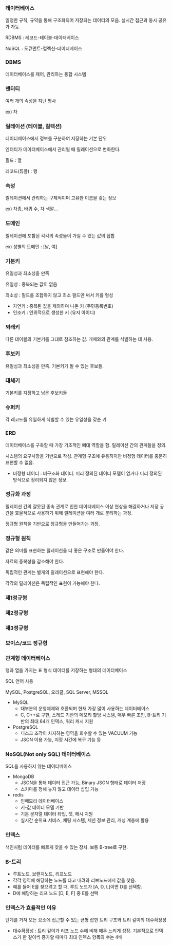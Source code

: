 ### 데이터베이스

일정한 규칙, 규약을 통해 구조화되어 저장되는 데이터의 모음. 실시간 접근과 동시 공유가 가능.

RDBMS : 레코드-테이블-데이터베이스

NoSQL : 도큐먼트-컬렉션-데이터베이스

### DBMS

데이터베이스를 제어, 관리하는 통합 시스템

### 엔터티

여러 개의 속성을 지닌 명사

ex) 차

### 릴레이션 (테이블, 컬렉션)

데이터베이스에서 정보를 구분하여 저장하는 기본 단위

엔터티가 데이터베이스에서 관리될 때 릴레이션으로 변화한다.

필드 : 열

레코드(튜플) : 행

### 속성

릴레이션에서 관리하는 구체적이며 고유한 이름을 갖는 정보

ex) 차종, 바퀴 수, 차 색깔…

### 도메인

릴레이션에 포함된 각각의 속성들이 가질 수 있는 값의 집합

ex) 성별의 도메인 : [남, 여]

### 기본키

유일성과 최소성을 만족

유일성 : 중복되는 값이 없음

최소성 : 필드를 조합하지 않고 최소 필드만 써서 키를 형성

- 자연키 : 중복된 값을 제외하며 나온 키 (주민등록번호)
- 인조키 : 인위적으로 생성한 키 (유저 아이디)

### 외래키

다른 테이블의 기본키를 그대로 참조하는 값. 개체와의 관계를 식별하는 데 사용.

### 후보키

유일성과 최소성을 만족. 기본키가 될 수 있는 후보들.

### 대체키

기본키를 지정하고 남은 후보키들

### 슈퍼키

각 레코드를 유일하게 식별할 수 있는 유일성을 갖춘 키

### ERD

데이터베이스를 구축할 때 가장 기초적인 뼈대 역할을 함. 릴레이션 간의 관계들을 정의.

시스템의 요구사항을 기반으로 작성. 관계형 구조에 유용하지만 비정형 데이터를 충분히 표현할 수 없음.

- 비정형 데이터 : 비구조화 데이터. 미리 정의된 데이터 모델이 없거나 미리 정의된 방식으로 정리되지 않은 정보.

### 정규화 과정

릴레이션 간의 잘못된 종속 관계로 인한 데이터베이스 이상 현상을 해결하거나 저장 공간을 효율적으로 사용하기 위해 릴레이션을 여러 개로 분리하는 과정.

정규형 원칙을 기반으로 정규형을 만들어가는 과정.

### 정규형 원칙

같은 의미를 표현하는 릴레이션을 더 좋은 구조로 만들어야 한다.

자료의 중복성을 감소해야 한다.

독립적인 관계는 별개의 릴레이션으로 표현해야 한다.

각각의 릴레이션은 독립적인 표현이 가능해야 한다.

### 제1정규형

### 제2정규형

### 제3정규형

### 보이스/코드 정규형

### 관계형 데이터베이스

행과 열을 가지는 표 형식 데이터를 저장하는 형태의 데이터베이스

SQL 언어 사용

MySQL, PostgreSQL, 오라클, SQL Server, MSSQL

- MySQL
  - 대부분의 운영체제와 호환되며 현재 가장 많이 사용하는 데이터베이스
  - C, C++로 구현, 스레드 기반의 메모리 할당 시스템, 매우 빠른 조인, B-트리 기반의 최대 64개 인덱스, 쿼리 캐시 지원
- PostgreSQL
  - 디스크 조각이 차지하는 영역을 회수할 수 있는 VACUUM 기능
  - JSON 이용 가능, 지정 시간에 복구 기능 등

### NoSQL(Not only SQL) 데이터베이스

SQL을 사용하지 않는 데이터베이스

- MongoDB
  - JSON을 통해 데이터 접근 가능, Binary JSON 형태로 데이터 저장
  - 스키마를 정해 놓지 않고 데이터 삽입 가능
- redis
  - 인메모리 데이터베이스
  - 키-값 데이터 모델 기반
  - 기본 문자열 데이터 타입, 셋, 해시 지원
  - 실시간 순위표 서비스, 채팅 시스템, 세션 정보 관리, 캐싱 계층에 활용
 
### 인덱스

색인처럼 데이터를 빠르게 찾을 수 있는 장치. 보통 B-tree로 구현.

### B-트리

- 루트노드, 브랜치노드, 리프노드
- 각각 영역에 해당하는 노드를 타고 내려와 리브노드에서 값을 찾음.
- 예를 들어 E를 찾으려고 할 때, 루트 노드가 [A, D, L]이면 D를 선택함.
- D에 해당하는 리프 노드 [D, E, F] 중 E를 선택

### 인덱스가 효율적인 이유

단계를 거쳐 모든 요소에 접근할 수 있는 균형 잡힌 트리 구조와 트리 깊이의 대수확장성

- 대수확장성 : 트리 깊이가 리프 노드 수에 비해 매우 느리게 성장. 기본적으로 인덱스가 한 깊이씩 증가할 때마다 최대 인덱스 항목의 수는 4배

